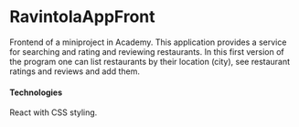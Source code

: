 # RavintolaAppFront
Frontend of a miniproject in Academy. This application provides a service for searching and rating and reviewing restaurants. In this first version of the program one can list restaurants by their location (city), see restaurant ratings and reviews and add them.

#### Technologies
React with CSS styling.
